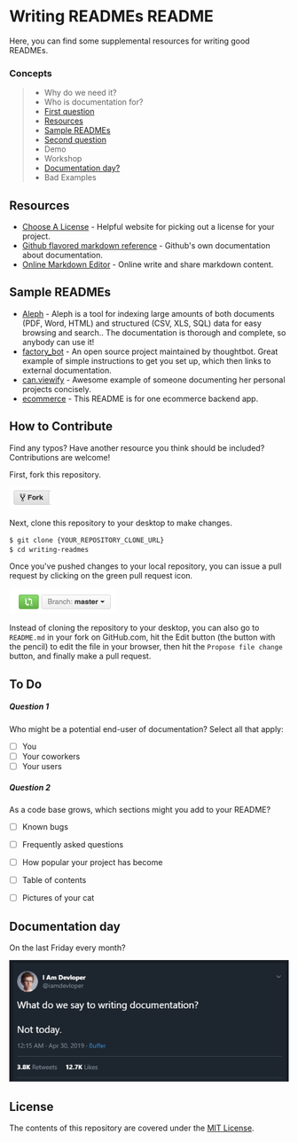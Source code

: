 # Writing READMEs README

 Here, you can find some supplemental resources for writing good READMEs.

### Concepts
>* Why do we need it?
>* Who is documentation for?
>* [First question](#Question-1)
>* [Resources](#Resources)
>* [Sample READMEs](#Sample-READMEs)
>* [Second question](#Question-2)
>* Demo
>* Workshop
>* [Documentation day?](#Documentation-day)
>* Bad Examples


## Resources

* [Choose A License](http://choosealicense.com/) - Helpful website for picking out a license for your project.
* [Github flavored markdown reference](https://help.github.com/categories/writing-on-github/) - Github's own documentation about documentation.
* [Online Markdown Editor](https://rentry.co//) - Online write and share markdown content.
  
## Sample READMEs

* [Aleph](https://github.com/alephdata/aleph) - Aleph is a tool for indexing large amounts of both documents (PDF, Word, HTML) and structured (CSV, XLS, SQL) data for easy browsing and search.. The documentation is thorough and complete, so anybody can use it!
* [factory_bot](https://github.com/thoughtbot/factory_bot) - An open source project maintained by thoughtbot. Great example of simple instructions to get you set up, which then links to external documentation.
* [can.viewify](https://github.com/zkat/can.viewify) - Awesome example of someone documenting her personal projects concisely.
* [ecommerce](https://github.com/kkosiba/ecommerce-backend) - This README is for one ecommerce backend app.

## How to Contribute

Find any typos? Have another resource you think should be included? Contributions are welcome!

First, fork this repository.

![Fork Icon](images/fork-icon.png)

Next, clone this repository to your desktop to make changes.

```sh
$ git clone {YOUR_REPOSITORY_CLONE_URL}
$ cd writing-readmes
```

Once you've pushed changes to your local repository, you can issue a pull request by clicking on the green pull request icon.

![Pull Request Icon](images/pull-request-icon.png)

Instead of cloning the repository to your desktop, you can also go to `README.md` in your fork on GitHub.com, hit the Edit button (the button with the pencil) to edit the file in your browser, then hit the `Propose file change` button, and finally make a pull request. 


## To Do

##### Question 1
 Who might be a potential end-user of documentation? Select all that apply:
* [ ]  You
* [ ]  Your coworkers
* [ ]  Your users

##### Question 2
 As a code base grows, which sections might you add to your README?

* [ ] Known bugs
* [ ] Frequently asked questions
* [ ] How popular  your project has become
* [ ] Table of contents
* [ ] Pictures of your cat
  


## Documentation day

On the last Friday every month?

![Pull Request Icon](images/documentation-day.png)



## License

The contents of this repository are covered under the [MIT License](LICENSE).
